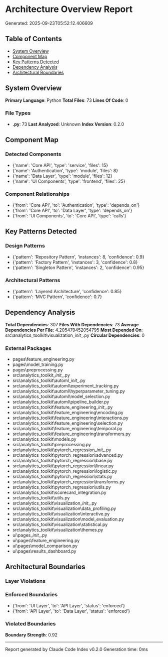 # Architecture Overview Report
Generated: 2025-09-23T05:52:12.406609

## Table of Contents
- [System Overview](#system-overview)
- [Component Map](#component-map)
- [Key Patterns Detected](#key-patterns)
- [Dependency Analysis](#dependency-analysis)
- [Architectural Boundaries](#architectural-boundaries)

## System Overview
**Primary Language**: Python
**Total Files**: 73
**Lines Of Code**: 0
### File Types
- **.py**: 73
**Last Analyzed**: Unknown
**Index Version**: 0.2.0

## Component Map
### Detected Components
- {'name': 'Core API', 'type': 'service', 'files': 15}
- {'name': 'Authentication', 'type': 'module', 'files': 8}
- {'name': 'Data Layer', 'type': 'module', 'files': 12}
- {'name': 'UI Components', 'type': 'frontend', 'files': 25}
### Component Relationships
- {'from': 'Core API', 'to': 'Authentication', 'type': 'depends_on'}
- {'from': 'Core API', 'to': 'Data Layer', 'type': 'depends_on'}
- {'from': 'UI Components', 'to': 'Core API', 'type': 'calls'}

## Key Patterns Detected
### Design Patterns
- {'pattern': 'Repository Pattern', 'instances': 8, 'confidence': 0.9}
- {'pattern': 'Factory Pattern', 'instances': 3, 'confidence': 0.8}
- {'pattern': 'Singleton Pattern', 'instances': 2, 'confidence': 0.95}
### Architectural Patterns
- {'pattern': 'Layered Architecture', 'confidence': 0.85}
- {'pattern': 'MVC Pattern', 'confidence': 0.7}

## Dependency Analysis
**Total Dependencies**: 307
**Files With Dependencies**: 73
**Average Dependencies Per File**: 4.205479452054795
**Most Depended On**: src\analytics_toolkit\visualization\__init__.py
**Circular Dependencies**: 0
### External Packages
- pages\feature_engineering.py
- pages\model_training.py
- pages\preprocessing.py
- src\analytics_toolkit\__init__.py
- src\analytics_toolkit\automl\__init__.py
- src\analytics_toolkit\automl\experiment_tracking.py
- src\analytics_toolkit\automl\hyperparameter_tuning.py
- src\analytics_toolkit\automl\model_selection.py
- src\analytics_toolkit\automl\pipeline_builder.py
- src\analytics_toolkit\feature_engineering\__init__.py
- src\analytics_toolkit\feature_engineering\encoding.py
- src\analytics_toolkit\feature_engineering\interactions.py
- src\analytics_toolkit\feature_engineering\selection.py
- src\analytics_toolkit\feature_engineering\temporal.py
- src\analytics_toolkit\feature_engineering\transformers.py
- src\analytics_toolkit\models.py
- src\analytics_toolkit\preprocessing.py
- src\analytics_toolkit\pytorch_regression\__init__.py
- src\analytics_toolkit\pytorch_regression\advanced.py
- src\analytics_toolkit\pytorch_regression\base.py
- src\analytics_toolkit\pytorch_regression\linear.py
- src\analytics_toolkit\pytorch_regression\logistic.py
- src\analytics_toolkit\pytorch_regression\stats.py
- src\analytics_toolkit\pytorch_regression\transforms.py
- src\analytics_toolkit\pytorch_regression\utils.py
- src\analytics_toolkit\scorecard_integration.py
- src\analytics_toolkit\utils.py
- src\analytics_toolkit\visualization\__init__.py
- src\analytics_toolkit\visualization\data_profiling.py
- src\analytics_toolkit\visualization\interactive.py
- src\analytics_toolkit\visualization\model_evaluation.py
- src\analytics_toolkit\visualization\statistical.py
- src\analytics_toolkit\visualization\themes.py
- ui\pages\__init__.py
- ui\pages\feature_engineering.py
- ui\pages\model_comparison.py
- ui\pages\results_dashboard.py

## Architectural Boundaries
### Layer Violations
### Enforced Boundaries
- {'from': 'UI Layer', 'to': 'API Layer', 'status': 'enforced'}
- {'from': 'API Layer', 'to': 'Data Layer', 'status': 'enforced'}
### Violated Boundaries
**Boundary Strength**: 0.92

---
Report generated by Claude Code Index v0.2.0
Generation time: 0ms